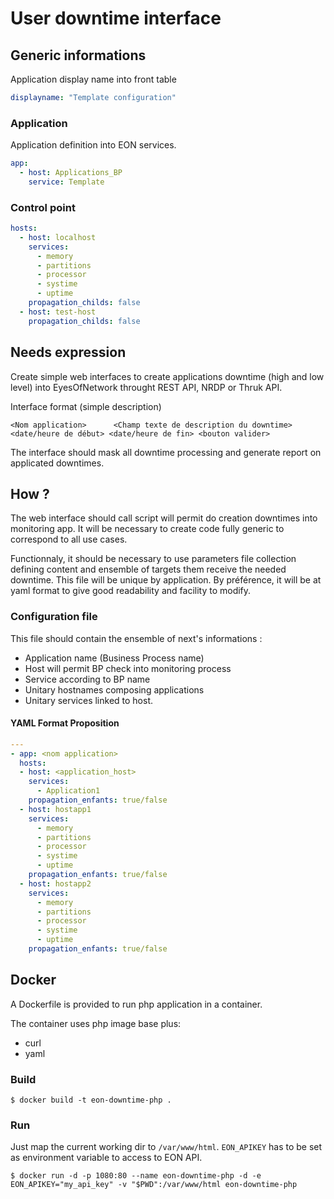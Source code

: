 # User downtime interface

## Generic informations

Application display name into front table
```yaml
displayname: "Template configuration"
```

### Application

Application definition into EON services.
```yaml
app:
  - host: Applications_BP
    service: Template
```

### Control point

```yaml
hosts:
  - host: localhost
    services:
      - memory
      - partitions
      - processor
      - systime
      - uptime
    propagation_childs: false
  - host: test-host
    propagation_childs: false
```

## Needs expression

Create simple web interfaces to create applications downtime (high and low level) into EyesOfNetwork throught REST API, NRDP or Thruk API.

Interface format (simple description)
```
<Nom application>      <Champ texte de description du downtime>  <date/heure de début> <date/heure de fin> <bouton valider>
```

The interface should mask all downtime processing and generate report on applicated downtimes.

## How ?

The web interface should call script will permit do creation downtimes into monitoring app.
It will be necessary to create code fully generic to correspond to all use cases.

Functionnaly, it should be necessary to use parameters file collection defining content and ensemble of targets them receive the needed downtime.
This file will be unique by application.
By préférence, it will be at yaml format to give good readability and facility to modify.

### Configuration file

This file should contain the ensemble of next's informations :

- Application name (Business Process name)
- Host will permit BP check into monitoring process
- Service according to BP name
- Unitary hostnames composing applications
- Unitary services linked to host.

#### YAML Format Proposition

```yaml
---
- app: <nom application>
  hosts:
  - host: <application_host>
    services:
      - Application1
    propagation_enfants: true/false
  - host: hostapp1
    services:
      - memory
      - partitions
      - processor
      - systime
      - uptime
    propagation_enfants: true/false
  - host: hostapp2
    services:
      - memory
      - partitions
      - processor
      - systime
      - uptime
    propagation_enfants: true/false
```

## Docker

A Dockerfile is provided to run php application in a container.

The container uses php image base plus:
- curl
- yaml

### Build

```
$ docker build -t eon-downtime-php .
```

### Run

Just map the current working dir to `/var/www/html`. `EON_APIKEY` has to be set as environment variable to access to EON API.

```
$ docker run -d -p 1080:80 --name eon-downtime-php -d -e EON_APIKEY="my_api_key" -v "$PWD":/var/www/html eon-downtime-php
```
